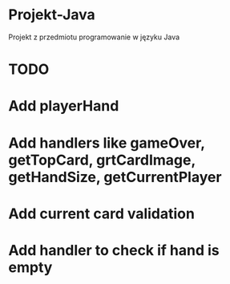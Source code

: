 # Projekt-Java
Projekt z przedmiotu programowanie w języku Java
# TODO
# Add playerHand
# Add handlers like gameOver, getTopCard, grtCardImage, getHandSize, getCurrentPlayer
# Add current card validation
# Add handler to check if hand is empty

